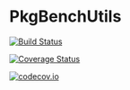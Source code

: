 # PkgBenchUtils

[![Build Status](https://travis-ci.org/tkf/PkgBenchUtils.jl.svg?branch=master)](https://travis-ci.org/tkf/PkgBenchUtils.jl)

[![Coverage Status](https://coveralls.io/repos/tkf/PkgBenchUtils.jl/badge.svg?branch=master&service=github)](https://coveralls.io/github/tkf/PkgBenchUtils.jl?branch=master)

[![codecov.io](http://codecov.io/github/tkf/PkgBenchUtils.jl/coverage.svg?branch=master)](http://codecov.io/github/tkf/PkgBenchUtils.jl?branch=master)
